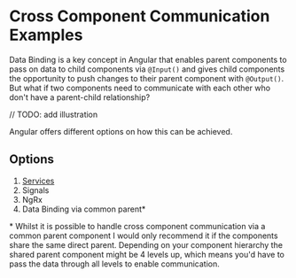 # Cross Component Communication Examples

Data Binding is a key concept in Angular that enables parent components to pass on data to child components via `@Input()` and gives child components the opportunity to push changes to their parent component with `@Output()`.
But what if two components need to communicate with each other who don't have a parent-child relationship?

// TODO: add illustration

Angular offers different options on how this can be achieved.

## Options
1. [Services](/CrossComponentCommunicationExamples/projects/services)
2. Signals
3. NgRx
4. Data Binding via common parent*

\* Whilst it is possible to handle cross component communication via a common parent component I would only recommend it if the components share the same direct parent. Depending on your component hierarchy the shared parent component might be 4 levels up, which means you'd have to pass the data through all levels to enable communication.  